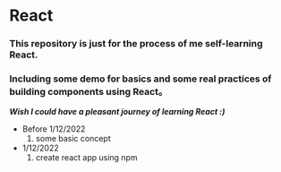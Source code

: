 # React
### This repository is just for the process of me self-learning React.
### Including some demo for basics and some real practices of building components using React。
***Wish I could have a pleasant journey of learning React :)***

* Before 1/12/2022
  1. some basic concept
* 1/12/2022
  1. create react app using npm
